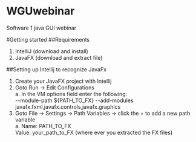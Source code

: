 # WGUwebinar
Software 1 java GUI webinar

#Getting started
##Requirements
1. IntelliJ (download and install)
2. JavaFX  (download and extract file)

##Setting up Intellij to recognize JavaFx
1. Create your JavaFX project with Intellij
2. Goto Run -> Edit Configurations  
    a. In the VM options field enter the following:  
    --module-path ${PATH_TO_FX} --add-modules javafx.fxml,javafx.controls,javafx.graphics
3. Goto File -> Settings -> Path Variables -> click the + to add a new path variable  
    a. Name: PATH_TO_FX  
       Value: your_path_to_FX (where ever you extracted the FX files)
